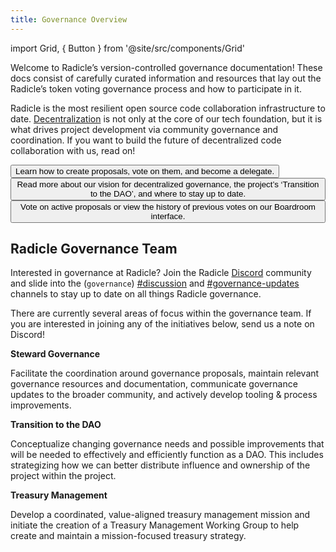 ```yaml
---
title: Governance Overview
---
```


import Grid, { Button } from '@site/src/components/Grid'

Welcome to Radicle’s version-controlled governance documentation! These docs consist of carefully curated information
and resources that lay out the Radicle’s token voting governance process and how to participate in it.

Radicle is the most resilient open source code collaboration infrastructure to
date. [Decentralization](https://radicle.community/t/the-path-to-increasing-decentralization-within-radicle/2417) is not
only at the core of our tech foundation, but it is what drives project development via community governance and
coordination. If you want to build the future of decentralized code collaboration with us, read on!

<Grid>
  <Button
    style={{gridColumn: '1 / span 12'}}
    href="/governance/get-started"
    title="Get started"
  >
    Learn how to create proposals, vote on them, and become a delegate.
  </Button>
  <Button
    style={{gridColumn: '1 / span 12'}}
    href="/governance/transition-dao"
    title="Learn about the RadicleDAO"
  >
    Read more about our vision for decentralized governance, the project’s ‘Transition to the DAO’, and where to stay up to date.
  </Button>
  <Button
    style={{gridColumn: '1 / span 12'}}
    href="https://boardroom.io/radicle/"
    title="View the Radicle Governance Portal"
  >
    Vote on active proposals or view the history of previous votes on our Boardroom interface.
  </Button>
</Grid>

## Radicle Governance Team

Interested in governance at Radicle? Join the Radicle [Discord](https://discord.gg/dZK4TxaU2v) community and slide into
the (`governance`) [#discussion](https://discord.com/channels/841318878125490186/841346086740164659) and
[#governance-updates](https://discord.com/channels/841318878125490186/955793826264514560) channels to stay up to date on
all things Radicle governance.

There are currently several areas of focus within the governance team. If you are interested in joining any of the
initiatives below, send us a note on Discord! 

**Steward Governance**

Facilitate the coordination around governance proposals, maintain relevant governance resources and documentation,
communicate governance updates to the broader community, and actively develop tooling & process improvements.

**Transition to the DAO**

Conceptualize changing governance needs and possible improvements that will be needed to effectively and efficiently
function as a DAO. This includes strategizing how we can better distribute influence and ownership of the project within
the project. 

**Treasury Management**

Develop a coordinated, value-aligned treasury management mission and initiate the creation of a Treasury Management
Working Group to help create and maintain a mission-focused treasury strategy.
